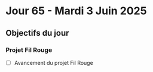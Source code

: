 # Jour 65 - Mardi 3 Juin 2025

## Objectifs du jour

### Projet Fil Rouge

- [ ] Avancement du projet Fil Rouge
